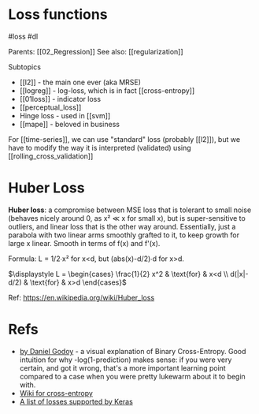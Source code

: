 # Loss functions

#loss #dl

Parents: [[02_Regression]]
See also: [[regularization]]

Subtopics
* [[l2]] - the main one ever (aka MRSE)
* [[logreg]] - log-loss, which is in fact [[cross-entropy]]
* [[01loss]] - indicator loss
* [[perceptual_loss]]
* Hinge loss - used in [[svm]]
* [[mape]] - beloved in business

For [[time-series]], we can use "standard" loss (probably [[l2]]), but we have to modify the way it is interpreted (validated) using [[rolling_cross_validation]]
 
# Huber Loss

**Huber loss**: a compromise between MSE loss that is tolerant to small noise (behaves nicely around 0, as x² ≪ x for small x), but is super-sensitive to outliers, and linear loss that is the other way around. Essentially, just a parabola with two linear arms smoothly grafted to it, to keep growth for large x linear. Smooth in terms of f(x) and f'(x).

Formula: L = 1/2∙x² for x<d, but (abs(x)-d/2)∙d for x>d. 

$\displaystyle L = \begin{cases} \frac{1}{2} x^2 & \text{for} & x<d \\ d(|x|-d/2) & \text{for} & x>d \end{cases}$

Ref: https://en.wikipedia.org/wiki/Huber_loss

# Refs

* [by Daniel Godoy](https://towardsdatascience.com/understanding-binary-cross-entropy-log-loss-a-visual-explanation-a3ac6025181a) - a visual explanation of Binary Cross-Entropy. Good intuition for why -log(1-prediction) makes sense: if you were very certain, and got it wrong, that's a more important learning point compared to a case when you were pretty lukewarm about it to begin with.
* [Wiki for cross-entropy](https://en.wikipedia.org/wiki/Cross_entropy)
* [A list of losses supported by Keras](https://keras.io/losses/)